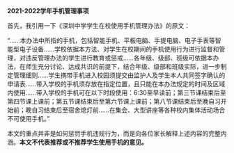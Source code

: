 **2021-2022学年手机管理事项**

首先，我引用一下《深圳中学学生在校使用手机管理办法》的原文：

“……本办法中所指的手机，包括智能手机、平板电脑、手提电脑、电子手表等智能型电子设备……学校依据本方法、对学生在校期间的手机使用行为进行监督和管理，对违反管理办法的学生进行教育或惩戒……各年级、级部、班级可依据本办法，在师生充分讨论、达成共识的前提下，结合年级、级部和班级实际，进一步制定管理细则……学生携带手机进入校园须提交由监护人及学生本人共同签字确认的申请表……带入学校的手机须存放在指定位置，且只能在本办法规定的时间及区域内使用……带入学校的手机可在以下时段使用：6:30至早读前；第三节课结束后至第四节课上课前；第五节课结束后至第六节课上课前；第八节课结束后至晚自习开始前；晚自习结束后至宿舍熄灯前……在集会、大型讲座等各种校内集体活动场合不可使用手机。”

本文的重点并非是如何惩罚手机违规行为，而是向各位家长解释上述内容的完整内涵。**本文不代表推荐或不推荐学生使用手机的意见。**
